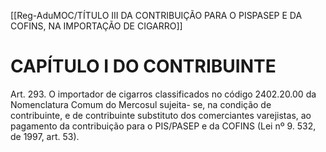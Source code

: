 [[Reg-AduMOC/TÍTULO III DA CONTRIBUIÇÃO PARA O PISPASEP E DA COFINS, NA IMPORTAÇÃO DE CIGARRO]]

# CAPÍTULO I DO CONTRIBUINTE

Art. 293. O importador de cigarros classificados no código
2402.20.00 da Nomenclatura Comum do Mercosul sujeita-
se, na condição de contribuinte, e de contribuinte substituto
dos comerciantes varejistas, ao pagamento da contribuição
para o PIS/PASEP e da COFINS (Lei nº 9. 532, de 1997, art.
53).